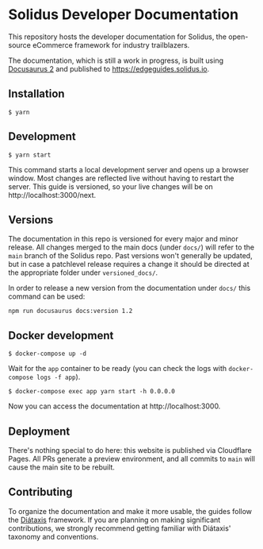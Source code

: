 # Solidus Developer Documentation

This repository hosts the developer documentation for Solidus, the open-source eCommerce framework for industry
trailblazers.

The documentation, which is still a work in progress, is built using [Docusaurus 2](https://docusaurus.io/) and
published to https://edgeguides.solidus.io.

## Installation

```
$ yarn
```

## Development

```
$ yarn start
```

This command starts a local development server and opens up a browser window. Most changes are reflected live without
having to restart the server. This guide is versioned, so your live changes will be on http://localhost:3000/next.

## Versions

The documentation in this repo is versioned for every major and minor release.
All changes merged to the main docs (under `docs/`) will refer to the `main` branch of the Solidus repo.
Past versions won't generally be updated, but in case a patchlevel release requires a change it should be directed at the appropriate folder under `versioned_docs/`.

In order to release a new version from the documentation under `docs/` this command can be used:

```
npm run docusaurus docs:version 1.2
```

## Docker development

```
$ docker-compose up -d
```

Wait for the `app` container to be ready (you can check the logs with `docker-compose logs -f app`).

```
$ docker-compose exec app yarn start -h 0.0.0.0
```

Now you can access the documentation at http://localhost:3000.

## Deployment

There's nothing special to do here: this website is published via Cloudflare Pages. All PRs generate a preview
environment, and all commits to `main` will cause the main site to be rebuilt.

## Contributing

To organize the documentation and make it more usable, the guides follow the [Diátaxis](https://diataxis.fr/)
framework. If you are planning on making significant contributions, we strongly recommend getting familiar
with Diátaxis' taxonomy and conventions.
